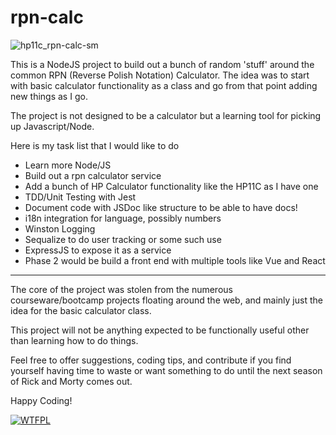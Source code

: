 # rpn-calc
![hp11c_rpn-calc-sm](https://user-images.githubusercontent.com/5179047/64802172-ed73f900-d53e-11e9-8834-b638c75158d3.jpg)

This is a NodeJS project to build out a bunch of random 'stuff' around the common 
RPN (Reverse Polish Notation) Calculator. The idea was to start with basic 
calculator functionality as a class and go from that point adding new things as I go.

The project is not designed to be a calculator but a learning tool for picking up
Javascript/Node.

Here is my task list that I would like to do

- Learn more Node/JS
- Build out a rpn calculator service
- Add a bunch of HP Calculator functionality like the HP11C as I have one
- TDD/Unit Testing with Jest
- Document code with JSDoc like structure to be able to have docs!
- i18n integration for language, possibly numbers
- Winston Logging
- Sequalize to do user tracking or some such use
- ExpressJS to expose it as a service
- Phase 2 would be build a front end with multiple tools like Vue and React

---

The core of the project was stolen from the numerous courseware/bootcamp projects
floating around the web, and mainly just the idea for the basic calculator class.

This project will not be anything expected to be functionally useful other than
learning how to do things. 

Feel free to offer suggestions, coding tips, and contribute if you find yourself 
having time to waste or want something to do until the next season of Rick and Morty
comes out.

Happy Coding!

[![WTFPL](https://img.shields.io/badge/License-WTFPL-orange.svg)](http://www.wtfpl.net)
